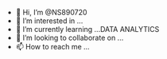- 👋 Hi, I’m @NS890720
- 👀 I’m interested in ...
- 🌱 I’m currently learning ...DATA ANALYTICS
- 💞️ I’m looking to collaborate on ...
- 📫 How to reach me ...

<!---
NS890720/NS890720 is a ✨ special ✨ repository because its `README.md` (this file) appears on your GitHub profile.
You can click the Preview link to take a look at your changes.
--->
